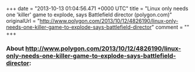 +++
date = "2013-10-13 01:04:56.471 +0000 UTC"
title = "Linux only needs one 'killer' game to explode, says Battlefield director (polygon.com)"
originalUrl = "http://www.polygon.com/2013/10/12/4826190/linux-only-needs-one-killer-game-to-explode-says-battlefield-director"
comment = ""
+++

### About http://www.polygon.com/2013/10/12/4826190/linux-only-needs-one-killer-game-to-explode-says-battlefield-director:


